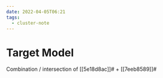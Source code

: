 ```yaml
---
date: 2022-04-05T06:21
tags:
  - cluster-note
---
```


# Target Model 

Combination / intersection of [[5e18d8ac]]# + [[7eeb8589]]#
